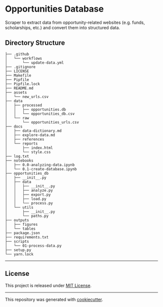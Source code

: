 # Opportunities Database
Scraper to extract data from opportunity-related websites (e.g. funds, scholarships, etc.) and convert them into structured data.

## Directory Structure
```
├── .github
│   └── workflows
│       └── update-data.yml
├── .gitignore
├── LICENSE
├── Makefile
├── Pipfile
├── Pipfile.lock
├── README.md
├── assets
│   └── new_urls.csv
├── data
│   ├── processed
│   │   ├── opportunities.db
│   │   └── opportunities_db.csv
│   └── raw
│       └── opportunities_urls.csv
├── docs
│   ├── data-dictionary.md
│   ├── explore-data.md
│   ├── references
│   └── reports
│       ├── index.html
│       └── style.css
├── log.txt
├── notebooks
│   ├── 0.0-analyzing-data.ipynb
│   └── 0.1-create-database.ipynb
├── opportunities_db
│   ├── __init__.py
│   ├── data
│   │   ├── __init__.py
│   │   ├── analyze.py
│   │   ├── export.py
│   │   ├── load.py
│   │   └── process.py
│   └── utils
│       ├── __init__.py
│       └── paths.py
├── outputs
│   ├── figures
│   └── tables
├── package.json
├── requirements.txt
├── scripts
│   └── 01-process-data.py
├── setup.py
└── yarn.lock
```
---

## License

This project is released under [MIT License](/LICENSE).

---

This repository was generated with [cookiecutter](https://github.com/cookiecutter/cookiecutter).

